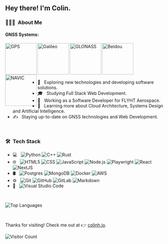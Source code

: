<h2> Hey there! I'm Colin.</h2>

<h3> 👨🏻‍💻 &nbsp;About Me </h3>

<h4>GNSS Systems:</h4>

<img align="left" alt="GPS" width="100px" src="https://upload.wikimedia.org/wikipedia/commons/3/3c/NAVSTAR_GPS_logo.png" />
<img align="left" alt="Galileo" width="100px" src="https://upload.wikimedia.org/wikipedia/commons/b/bf/Galileo_logo.svg" />
<img align="left" alt="GLONASS" width="100px" src="https://upload.wikimedia.org/wikipedia/en/8/81/Glonass_logo.png" />
<img align="left" alt="Beidou" width="100px" src="https://upload.wikimedia.org/wikipedia/en/2/29/Beidou_logo.png" />
<img align="left" alt="NAVIC" width="100px" src="https://gssc.esa.int/navipedia/images/a/a5/Isrologo.jpg" />

<br />
<br />
<br />
<br />
<br />
<br />

- 🤔 &nbsp; Exploring new technologies and developing software solutions.
- 🎓 &nbsp; Studying Full Stack Web Development.
- 💼 &nbsp; Working as a Software Developer for FLYHT Aerospace.
- 🌱 &nbsp; Learning more about Cloud Architecture, Systems Design and Artificial Intelligence.
- ✍️ &nbsp; Staying up-to-date on GNSS technologies and Web Development.

<br />

<h3> 🛠 &nbsp;Tech Stack</h3>

- 💻 &nbsp;
  ![Python](https://img.shields.io/badge/-Python-333333?style=flat&logo=python)
  ![C++](https://img.shields.io/badge/-C++-333333?style=flat&logo=C%2B%2B&logoColor=00599C)
  ![Rust](https://img.shields.io/badge/-Rust-333333?style=flat&logo=Rust&logoColor=007396)
- 🌐 &nbsp;
  ![HTML5](https://img.shields.io/badge/-HTML5-333333?style=flat&logo=HTML5)
  ![CSS](https://img.shields.io/badge/-CSS-333333?style=flat&logo=CSS3&logoColor=1572B6)
  ![JavaScript](https://img.shields.io/badge/-JavaScript-333333?style=flat&logo=javascript)
  ![Node.js](https://img.shields.io/badge/-Node.js-333333?style=flat&logo=node.js)
  ![Playwright](https://img.shields.io/badge/-Playwright-333333?style=flat&logo=playwright&logoColor=007396)
  ![React](https://img.shields.io/badge/-React-333333?style=flat&logo=react)
  ![NextJS](https://img.shields.io/badge/-NextJS-333333?style=flat&logo=nextjs)
- 🛢 &nbsp;
  ![Postgres](https://img.shields.io/badge/-Postgres-333333?style=flat&logo=mysql)
  ![MongoDB](https://img.shields.io/badge/-MongoDB-333333?style=flat&logo=mongodb)
  ![Docker](https://img.shields.io/badge/-Docker-333333?style=flat&logo=docker)
  ![AWS](https://img.shields.io/badge/-AWS-333333?style=flat&logo=aws)
- ⚙️ &nbsp;
  ![Git](https://img.shields.io/badge/-Git-333333?style=flat&logo=git)
  ![GitHub](https://img.shields.io/badge/-GitHub-333333?style=flat&logo=github)
  ![GitLab](https://img.shields.io/badge/gitlab-black?logo=gitlab)
  ![Markdown](https://img.shields.io/badge/-Markdown-333333?style=flat&logo=markdown)
- 🔧 &nbsp;
  ![Visual Studio Code](https://img.shields.io/badge/-Visual%20Studio%20Code-333333?style=flat&logo=visual-studio-code&logoColor=007ACC)

<br />

![Top Languages](https://github-readme-stats.vercel.app/api/top-langs/?username=cbhuber17&layout=compact)

<br />

Thanks for visiting! Check me out at 👉 [colinh.io](https://colinh.io/).

![Visitor Count](https://profile-counter.glitch.me/cbhuber17/count.svg)

